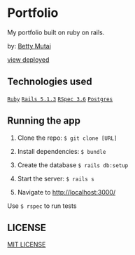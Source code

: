 # Portfolio

My portfolio built on ruby on rails.

by: [Betty Mutai](https://github.com/BettyMutai)

[view deployed](https://bettym.herokuapp.com/)

## Technologies used

[`Ruby`](https://www.ruby-lang.org/en/) [`Rails 5.1.3`](http://guides.rubyonrails.org/getting_started.html) [`RSpec 3.6`](http://rspec.info/) [`Postgres`](https://www.postgresql.org/)

## Running the app

1. Clone the repo: `$ git clone [URL]`

2. Install dependencies: `$ bundle`

3. Create the database `$ rails db:setup`

4. Start the server: `$ rails s`

5. Navigate to [http://localhost:3000/](http://localhost:3000/)

Use `$ rspec` to run tests

## LICENSE

[MIT LICENSE](https://github.com/BettyMutai/my_portfolio/blob/master/LICENSE)
